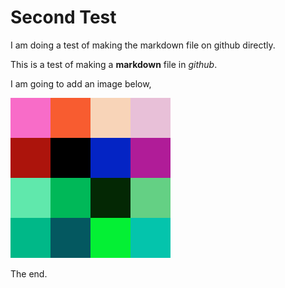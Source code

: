 <h1> Second Test </h1>

I am doing a test of making the markdown file on github directly.

This is a test of making a **markdown** file in *github*.

I am going to add an image below,

![First Image](images/100000.png)

The end.


